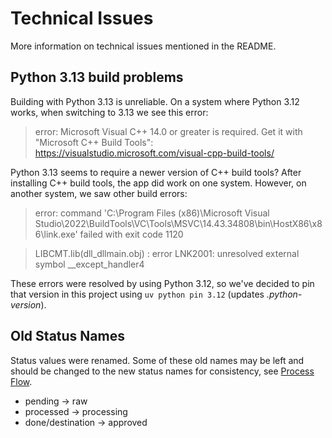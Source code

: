 # Technical Issues

More information on technical issues mentioned in the README.

## Python 3.13 build problems

Building with Python 3.13 is unreliable. On a system where Python 3.12 works,
when switching to 3.13 we see this error:

> error: Microsoft Visual C++ 14.0 or greater is required. Get it with "Microsoft C++ Build Tools": https://visualstudio.microsoft.com/visual-cpp-build-tools/

Python 3.13 seems to require a newer version of C++ build tools?
After installing C++ build tools, the app did work on one system.
However, on another system, we saw other build errors:

> error: command 'C:\\Program Files (x86)\\Microsoft Visual Studio\\2022\\BuildTools\\VC\\Tools\\MSVC\\14.43.34808\\bin\\HostX86\\x86\\link.exe' failed with exit code 1120

> LIBCMT.lib(dll_dllmain.obj) : error LNK2001: unresolved external symbol __except_handler4

These errors were resolved by using Python 3.12, so we've decided to pin that version
in this project using `uv python pin 3.12` (updates _.python-version_).

## Old Status Names

Status values were renamed. Some of these old names may be left and should be changed
to the new status names for consistency, see [Process Flow](./process_flow.md).
* pending -> raw
* processed -> processing
* done/destination -> approved
